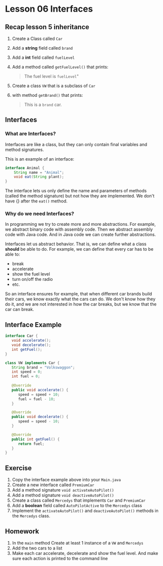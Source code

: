 # Lesson 06 Interfaces

## Recap lesson 5 inheritance

1. Create a Class called `Car`
2. Add a **string** field called `brand`
3. Add a **int** field called `fuelLevel`
3. Add a method called `getFuelLevel()` that prints: 
      >The fuel level is `fuelLevel`"
   
4. Create a class `VW` that is a subclass of `Car` 
5. with method `getBrand()` that prints:
      > This is a `brand` car.

## Interfaces

### What are Interfaces?

Interfaces are like a class, but they can only contain final variables and method signatures. 

This is an example of an interface: 
```java
interface Animal {
    String name = "Animal";
    void eat(String plant);
}
```

The interface lets us only define the name and parameters of methods (called the method signature) but not how they are implemented.
We don't have {} after the `eat()` method. 

### Why do we need Interfaces?

In programming we try to create more and more abstractions. For example, we abstract binary code with assembly code. 
Then we abstract assembly code with Java code. And in Java code we can create further abstractions. 

Interfaces let us abstract behavior. That is, we can define what a class **should** be able to do. 
For example, we can define that every car has to be able to: 
- break
- accelerate
- show the fuel level
- turn on/off the radio
- etc.

So an interface ensures for example, that when different car brands build their cars, we know exactly what the cars can do.
We don't know how they do it, and we are not interested in how the car breaks, but we know that the car can break.

## Interface Example

```java
interface Car {
   void accelerate();
   void decelerate();
   int getFuel();
}

class VW implements Car {
   String brand = "Volkswaggon";
   int speed = 0;
   int fuel = 0;
   
   @Override
   public void accelerate() {
      speed = speed + 10;
      fuel = fuel - 10;
   }

   @Override
   public void decelerate() {
      speed = speed - 10;
   }

   @Override
   public int getFuel() {
      return fuel;
   }
}
```

## Exercise

1. Copy the interface example above into your `Main.java`
2. Create a new interface called `PremiumCar`
3. Add a method signature `void activateAutoPilot()`
4. Add a method signature `void deactiveAutoPilot()`
5. Create a class called `Mercedys` that implements `Car` and `PremiumCar`
6. Add a **boolean** field called `AutoPilotActive` to the `Mercedys` class
7. Implement the `activateAutoPilot()` and `deactiveAutoPilot()` methods in the `Mercedys` class.

## Homework

1. In the `main` method Create at least 1 instance of a `VW` and `Mercedys` 
2. Add the two cars to a list
3. Make each car accelerate, decelerate and show the fuel level. And make sure each action is printed to the command line